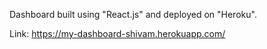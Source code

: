 Dashboard built using "React.js" and deployed on "Heroku".

Link: https://my-dashboard-shivam.herokuapp.com/
